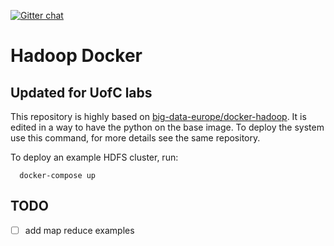 [![Gitter chat](https://badges.gitter.im/gitterHQ/gitter.png)](https://gitter.im/big-data-europe/Lobby)

# Hadoop Docker

## Updated for UofC labs
This repository is highly based on [big-data-europe/docker-hadoop](https://github.com/big-data-europe/docker-hadoop). It is edited in a way to have the python on the base image. To deploy the system use this command, for more details see the same repository.

To deploy an example HDFS cluster, run:
```
  docker-compose up
```

## TODO
 - [ ] add map reduce examples